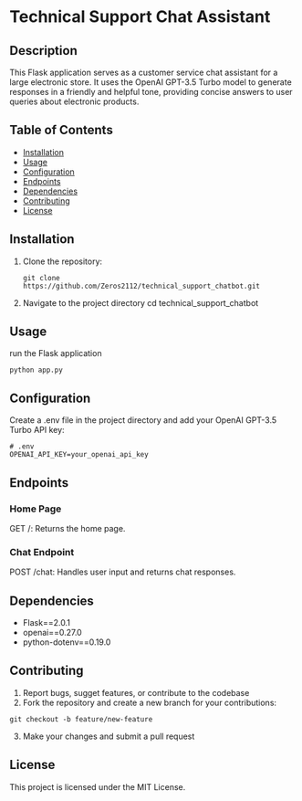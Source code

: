 # Technical Support Chat Assistant

## Description

This Flask application serves as a customer service chat assistant for a large electronic store. It uses the OpenAI GPT-3.5 Turbo model to generate responses in a friendly and helpful tone, providing concise answers to user queries about electronic products.

## Table of Contents

- [Installation](#installation)
- [Usage](#usage)
- [Configuration](#configuration)
- [Endpoints](#endpoints)
- [Dependencies](#dependencies)
- [Contributing](#contributing)
- [License](#license)

## Installation

1. Clone the repository:

   ```
   git clone https://github.com/Zeros2112/technical_support_chatbot.git 

2. Navigate to the project directory
   cd technical_support_chatbot

## Usage  

   run the Flask application
   ```
   python app.py
   ```

## Configuration

Create a .env file in the project directory and add your OpenAI GPT-3.5 Turbo API key:
```
# .env
OPENAI_API_KEY=your_openai_api_key
```

## Endpoints

### Home Page
GET /: Returns the home page. 
### Chat Endpoint
POST /chat: Handles user input and returns chat responses.


## Dependencies 
* Flask==2.0.1
* openai==0.27.0
* python-dotenv==0.19.0

## Contributing
1. Report bugs, sugget features, or contribute to the codebase
2. Fork the repository and create a new branch for your contributions:
```
git checkout -b feature/new-feature

```
3. Make your changes and submit a pull request

## License
This project is licensed under the MIT License.








